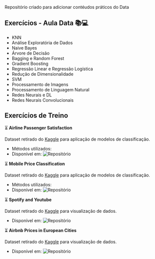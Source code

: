 Repositório criado para adicionar contéudos práticos do Data

## Exercícios - Aula Data :books::computer:

* KNN
* Análise Exploratória de Dados
* Naive Bayes
* Árvore de Decisão
* Bagging e Random Forest
* Gradient Boosting
* Regressão Linear e Regressão Logística
* Redução de Dimensionalidade
* SVM
* Processamento de Imagens
* Processamento de Linguagem Natural
* Redes Neurais e DL
* Redes Neurais Convolucionais

## Exercícios de Treino

⏳ **Airline Passenger Satisfaction**

Dataset retirado do [Kaggle](https://www.kaggle.com/datasets/teejmahal20/airline-passenger-satisfaction) para aplicação de modelos de classificação.
* Métodos utilizados:
* Disponível em: ![Repositório](https://github.com/LuizGustavoVTacin/Data/tree/main/Exercicios_Treino/AirlinePassengerSatisfaction)

⏳ **Mobile Price Classification**

Dataset retirado do [Kaggle](https://www.kaggle.com/datasets/iabhishekofficial/mobile-price-classification) para aplicação de modelos de classificação.
* Métodos utilizados:
* Disponível em: ![Repositório](https://github.com/LuizGustavoVTacin/Data/tree/main/Exercicios_Treino/MobilePriceClassification)

⏳ **Spotify and Youtube**

Dataset retirado do [Kaggle](https://www.kaggle.com/datasets/salvatorerastelli/spotify-and-youtube) para visualização de dados.
* Disponível em: ![Repositório](https://github.com/LuizGustavoVTacin/Data/tree/main/Exercicios_Treino/SpotifyYoutube)

⏳ **Airbnb Prices in European Cities**

Dataset retirado do [Kaggle](https://www.kaggle.com/datasets/thedevastator/airbnb-prices-in-european-cities) para visualização de dados.
* Disponível em: ![Repositório](https://github.com/LuizGustavoVTacin/Data/tree/main/Exercicios_Treino/AirBnbPrices)
